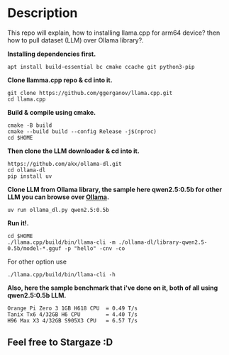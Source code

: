 # Description
This repo will explain, how to installing llama.cpp for arm64 device? then how to pull dataset (LLM) over Ollama library?.


**Installing dependencies first.**
```
apt install build-essential bc cmake ccache git python3-pip
```
**Clone llamma.cpp repo & cd into it.**
```
git clone https://github.com/ggerganov/llama.cpp.git
cd llama.cpp
```
**Build & compile using cmake.**
```
cmake -B build
cmake --build build --config Release -j$(nproc)
cd $HOME
```
**Then clone the LLM downloader & cd into it.**
```
https://github.com/akx/ollama-dl.git
cd ollama-dl
pip install uv
```
**Clone LLM from Ollama library, the sample here qwen2.5:0.5b for other LLM you can browse over [Ollama](https://ollama.com/library).**
```
uv run ollama_dl.py qwen2.5:0.5b
```
**Run it!.**
```
cd $HOME
./llama.cpp/build/bin/llama-cli -m ./ollama-dl/library-qwen2.5-0.5b/model-*.gguf -p "hello" -cnv -co
```
For other option use
```
./llama.cpp/build/bin/llama-cli -h
```
**Also, here the sample benchmark that i've done on it, both of all using qwen2.5:0.5b LLM.**
```
Orange Pi Zero 3 1GB H618 CPU  = 0.49 T/s
Tanix Tx6 4/32GB H6 CPU        = 4.40 T/s
H96 Max X3 4/32GB S905X3 CPU   = 6.57 T/s
```
## Feel free to Stargaze :D
